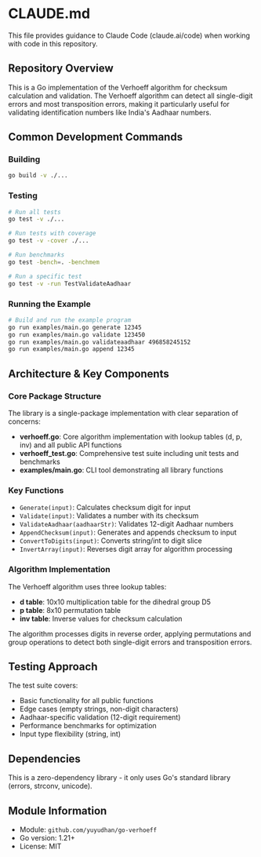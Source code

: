 # CLAUDE.md

This file provides guidance to Claude Code (claude.ai/code) when working with code in this repository.

## Repository Overview

This is a Go implementation of the Verhoeff algorithm for checksum calculation and validation. The Verhoeff algorithm can detect all single-digit errors and most transposition errors, making it particularly useful for validating identification numbers like India's Aadhaar numbers.

## Common Development Commands

### Building
```bash
go build -v ./...
```

### Testing
```bash
# Run all tests
go test -v ./...

# Run tests with coverage
go test -v -cover ./...

# Run benchmarks
go test -bench=. -benchmem

# Run a specific test
go test -v -run TestValidateAadhaar
```

### Running the Example
```bash
# Build and run the example program
go run examples/main.go generate 12345
go run examples/main.go validate 123450
go run examples/main.go validateaadhaar 496858245152
go run examples/main.go append 12345
```

## Architecture & Key Components

### Core Package Structure
The library is a single-package implementation with clear separation of concerns:

- **verhoeff.go**: Core algorithm implementation with lookup tables (d, p, inv) and all public API functions
- **verhoeff_test.go**: Comprehensive test suite including unit tests and benchmarks
- **examples/main.go**: CLI tool demonstrating all library functions

### Key Functions
- `Generate(input)`: Calculates checksum digit for input
- `Validate(input)`: Validates a number with its checksum
- `ValidateAadhaar(aadhaarStr)`: Validates 12-digit Aadhaar numbers
- `AppendChecksum(input)`: Generates and appends checksum to input
- `ConvertToDigits(input)`: Converts string/int to digit slice
- `InvertArray(input)`: Reverses digit array for algorithm processing

### Algorithm Implementation
The Verhoeff algorithm uses three lookup tables:
- **d table**: 10x10 multiplication table for the dihedral group D5
- **p table**: 8x10 permutation table
- **inv table**: Inverse values for checksum calculation

The algorithm processes digits in reverse order, applying permutations and group operations to detect both single-digit errors and transposition errors.

## Testing Approach

The test suite covers:
- Basic functionality for all public functions
- Edge cases (empty strings, non-digit characters)
- Aadhaar-specific validation (12-digit requirement)
- Performance benchmarks for optimization
- Input type flexibility (string, int)

## Dependencies

This is a zero-dependency library - it only uses Go's standard library (errors, strconv, unicode).

## Module Information

- Module: `github.com/yuyudhan/go-verhoeff`
- Go version: 1.21+
- License: MIT
